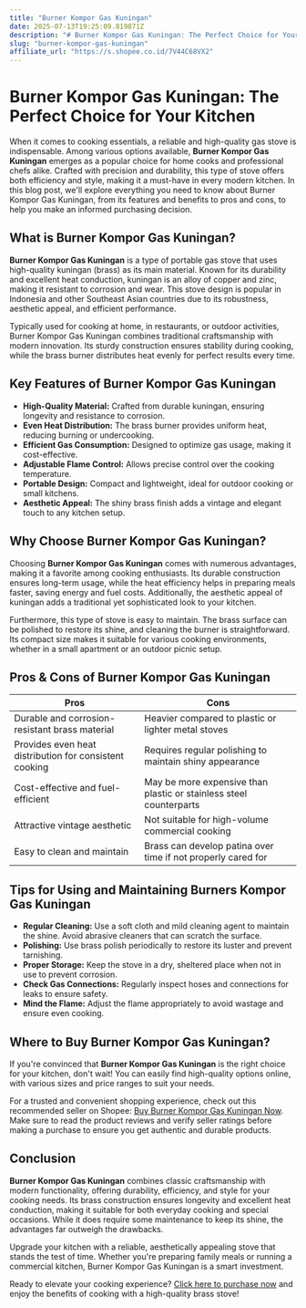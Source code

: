 ```yaml
---
title: "Burner Kompor Gas Kuningan"
date: 2025-07-13T19:25:09.819871Z
description: "# Burner Kompor Gas Kuningan: The Perfect Choice for Your Kitchen..."
slug: "burner-kompor-gas-kuningan"
affiliate_url: "https://s.shopee.co.id/7V44C68VX2"
---
```

# Burner Kompor Gas Kuningan: The Perfect Choice for Your Kitchen

When it comes to cooking essentials, a reliable and high-quality gas stove is indispensable. Among various options available, **Burner Kompor Gas Kuningan** emerges as a popular choice for home cooks and professional chefs alike. Crafted with precision and durability, this type of stove offers both efficiency and style, making it a must-have in every modern kitchen. In this blog post, we'll explore everything you need to know about Burner Kompor Gas Kuningan, from its features and benefits to pros and cons, to help you make an informed purchasing decision.

## What is Burner Kompor Gas Kuningan?

**Burner Kompor Gas Kuningan** is a type of portable gas stove that uses high-quality kuningan (brass) as its main material. Known for its durability and excellent heat conduction, kuningan is an alloy of copper and zinc, making it resistant to corrosion and wear. This stove design is popular in Indonesia and other Southeast Asian countries due to its robustness, aesthetic appeal, and efficient performance.

Typically used for cooking at home, in restaurants, or outdoor activities, Burner Kompor Gas Kuningan combines traditional craftsmanship with modern innovation. Its sturdy construction ensures stability during cooking, while the brass burner distributes heat evenly for perfect results every time.

## Key Features of Burner Kompor Gas Kuningan

- **High-Quality Material:** Crafted from durable kuningan, ensuring longevity and resistance to corrosion.
- **Even Heat Distribution:** The brass burner provides uniform heat, reducing burning or undercooking.
- **Efficient Gas Consumption:** Designed to optimize gas usage, making it cost-effective.
- **Adjustable Flame Control:** Allows precise control over the cooking temperature.
- **Portable Design:** Compact and lightweight, ideal for outdoor cooking or small kitchens.
- **Aesthetic Appeal:** The shiny brass finish adds a vintage and elegant touch to any kitchen setup.

## Why Choose Burner Kompor Gas Kuningan?

Choosing **Burner Kompor Gas Kuningan** comes with numerous advantages, making it a favorite among cooking enthusiasts. Its durable construction ensures long-term usage, while the heat efficiency helps in preparing meals faster, saving energy and fuel costs. Additionally, the aesthetic appeal of kuningan adds a traditional yet sophisticated look to your kitchen.

Furthermore, this type of stove is easy to maintain. The brass surface can be polished to restore its shine, and cleaning the burner is straightforward. Its compact size makes it suitable for various cooking environments, whether in a small apartment or an outdoor picnic setup.

## Pros & Cons of Burner Kompor Gas Kuningan

| **Pros** | **Cons** |
|------------|--------------|
| Durable and corrosion-resistant brass material | Heavier compared to plastic or lighter metal stoves |
| Provides even heat distribution for consistent cooking | Requires regular polishing to maintain shiny appearance |
| Cost-effective and fuel-efficient | May be more expensive than plastic or stainless steel counterparts |
| Attractive vintage aesthetic | Not suitable for high-volume commercial cooking |
| Easy to clean and maintain | Brass can develop patina over time if not properly cared for |

## Tips for Using and Maintaining Burners Kompor Gas Kuningan

- **Regular Cleaning:** Use a soft cloth and mild cleaning agent to maintain the shine. Avoid abrasive cleaners that can scratch the surface.
- **Polishing:** Use brass polish periodically to restore its luster and prevent tarnishing.
- **Proper Storage:** Keep the stove in a dry, sheltered place when not in use to prevent corrosion.
- **Check Gas Connections:** Regularly inspect hoses and connections for leaks to ensure safety.
- **Mind the Flame:** Adjust the flame appropriately to avoid wastage and ensure even cooking.

## Where to Buy Burner Kompor Gas Kuningan?

If you're convinced that **Burner Kompor Gas Kuningan** is the right choice for your kitchen, don't wait! You can easily find high-quality options online, with various sizes and price ranges to suit your needs.

For a trusted and convenient shopping experience, check out this recommended seller on Shopee: [Buy Burner Kompor Gas Kuningan Now](https://s.shopee.co.id/7V44C68VX2). Make sure to read the product reviews and verify seller ratings before making a purchase to ensure you get authentic and durable products.

## Conclusion

**Burner Kompor Gas Kuningan** combines classic craftsmanship with modern functionality, offering durability, efficiency, and style for your cooking needs. Its brass construction ensures longevity and excellent heat conduction, making it suitable for both everyday cooking and special occasions. While it does require some maintenance to keep its shine, the advantages far outweigh the drawbacks.

Upgrade your kitchen with a reliable, aesthetically appealing stove that stands the test of time. Whether you're preparing family meals or running a commercial kitchen, Burner Kompor Gas Kuningan is a smart investment. 

Ready to elevate your cooking experience? [Click here to purchase now](https://s.shopee.co.id/7V44C68VX2) and enjoy the benefits of cooking with a high-quality brass stove!